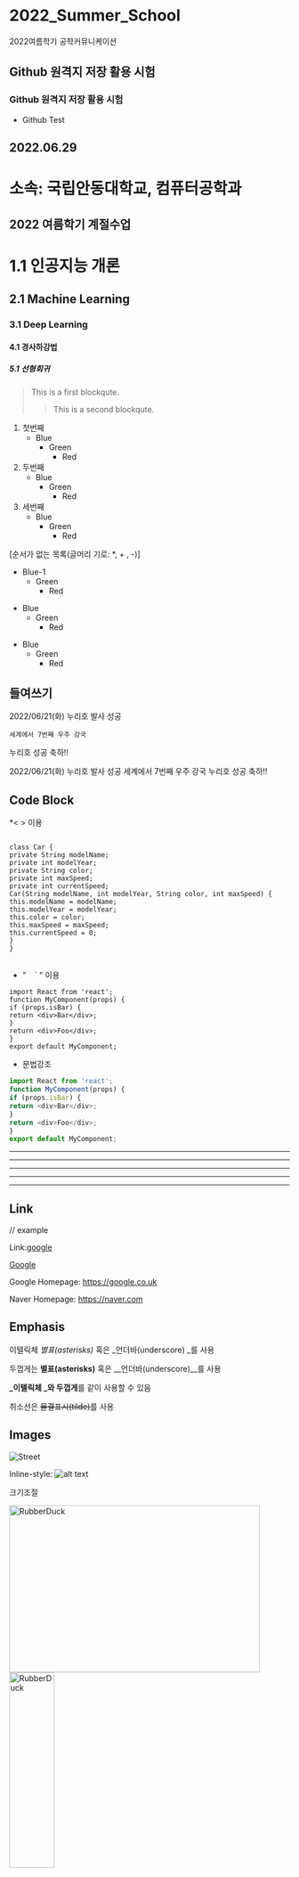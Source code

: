 # 2022_Summer_School
2022여름학기 공학커뮤니케이션

## Github 원격지 저장 활용 시험
### Github 원격지 저장 활용 시험
* Github Test
## 2022.06.29

소속: 국립안동대학교, 컴퓨터공학과
========================

2022 여름학기 계절수업
--------------------------

# 1.1 인공지능 개론
## 2.1 Machine Learning
### 3.1 Deep Learning
#### 4.1 경사하강법
##### 5.1 선형회귀

> This is a first blockqute.
>	> This is a second blockqute.

1. 첫번째
	* Blue
	  * Green
	    * Red
2. 두번째
	+ Blue
	  + Green
 	    + Red
3. 세번째
	- Blue
	  - Green
 	    - Red

[순서가 없는 목록(글머리 기로: *, + , -)]

* Blue-1
  * Green
    * Red

+ Blue
  + Green
    + Red

- Blue
  - Green
    - Red

들여쓰기
----------

2022/06/21(화) 누리호 발사 성공

	세계에서 7번째 우주 강국

누리호 성공 축하!!

2022/06/21(화) 누리호 발사 성공
	세계에서 7번째 우주 강국
누리호 성공 축하!!

Code Block
-------------

*< > 이용

<pre>
<code>
class Car {
private String modelName;
private int modelYear;
private String color;
private int maxSpeed;
private int currentSpeed;
Car(String modelName, int modelYear, String color, int maxSpeed) {
this.modelName = modelName;
this.modelYear = modelYear;
this.color = color;
this.maxSpeed = maxSpeed;
this.currentSpeed = 0;
}
}
</code>
</pre>

* " ` ` ` " 이용

``` 
import React from 'react';
function MyComponent(props) {
if (props.isBar) {
return <div>Bar</div>;
}
return <div>Foo</div>;
}
export default MyComponent;
```


* 문법강조

``` js
import React from 'react';
function MyComponent(props) {
if (props.isBar) {
return <div>Bar</div>;
}
return <div>Foo</div>;
}
export default MyComponent;
```


* * *
***
*****
- - -
-------------

Link
-----

// example

Link:[google][googlelink]

[googlelink]: https://google.co.uk "Let's Go google"


[Google](https://google.co.uk "Let's Go google")


Google Homepage: https://google.co.uk

Naver Homepage: <https://naver.com>

Emphasis
----------

이텔릭체 *별표(asterisks)* 혹은 _언더바(underscore) _를 사용

두껍게는 **별표(asterisks)** 혹은 __언더바(underscore)__를 사용

**_이텔릭체 _와 두껍게**를 같이 사용할 수 있음

취소선은 ~~물결표시(tilde)~~를 사용

<strike> </strike>   <del> </del>


Images
--------

![Street](121970_124701_3734.jpg "Anu Univ")

Inline-style:
![alt text](https://github.com/adam-p/markdown-here/raw/master/src/common/images/icon48.png "Logo Title Text 1")

크기조절

<img src="121970_124701_3734.jpg" width="450px" height="300px" title="px(픽셀) 크기 설정" alt="RubberDuck"></img><br/>
<img src="121970_124701_3734.jpg" width="40%" height="30%" title="px(픽셀) 크기 설정" alt="RubberDuck"></img>

Table

| 값 | 의미 | 기본값 |
|---|:---:|---:|
| `static` | 유형(기준) 없음 / 배치 불가능 | `static` |
| `relative` | 요소 자신을 기준으로 배치 | |
| `absolute` | 위치 상 부모(조상)요소를 기준으로 배치 | |
| `fixed` | 브라우저 창을 기준으로 배치 | |

Markdown | Less | Pretty
--- | --- | ---
*Still* | `renders` | **nicely**
1 | 2 | 3